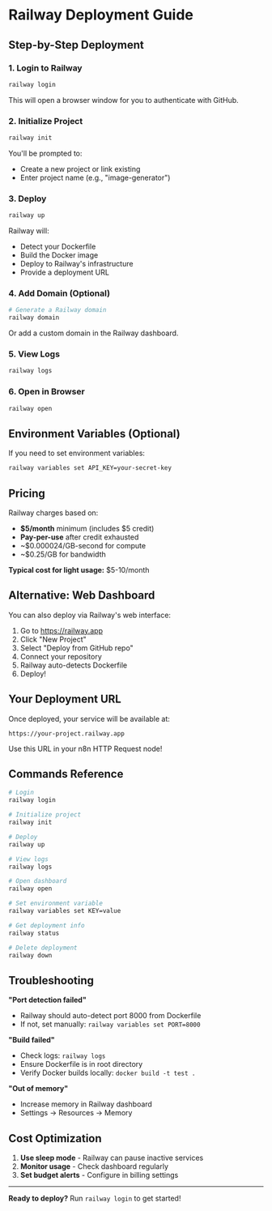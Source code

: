 # Railway Deployment Guide

## Step-by-Step Deployment

### 1. Login to Railway

```bash
railway login
```

This will open a browser window for you to authenticate with GitHub.

### 2. Initialize Project

```bash
railway init
```

You'll be prompted to:
- Create a new project or link existing
- Enter project name (e.g., "image-generator")

### 3. Deploy

```bash
railway up
```

Railway will:
- Detect your Dockerfile
- Build the Docker image
- Deploy to Railway's infrastructure
- Provide a deployment URL

### 4. Add Domain (Optional)

```bash
# Generate a Railway domain
railway domain
```

Or add a custom domain in the Railway dashboard.

### 5. View Logs

```bash
railway logs
```

### 6. Open in Browser

```bash
railway open
```

## Environment Variables (Optional)

If you need to set environment variables:

```bash
railway variables set API_KEY=your-secret-key
```

## Pricing

Railway charges based on:
- **$5/month** minimum (includes $5 credit)
- **Pay-per-use** after credit exhausted
- ~$0.000024/GB-second for compute
- ~$0.25/GB for bandwidth

**Typical cost for light usage:** $5-10/month

## Alternative: Web Dashboard

You can also deploy via Railway's web interface:

1. Go to https://railway.app
2. Click "New Project"
3. Select "Deploy from GitHub repo"
4. Connect your repository
5. Railway auto-detects Dockerfile
6. Deploy!

## Your Deployment URL

Once deployed, your service will be available at:
```
https://your-project.railway.app
```

Use this URL in your n8n HTTP Request node!

## Commands Reference

```bash
# Login
railway login

# Initialize project
railway init

# Deploy
railway up

# View logs
railway logs

# Open dashboard
railway open

# Set environment variable
railway variables set KEY=value

# Get deployment info
railway status

# Delete deployment
railway down
```

## Troubleshooting

**"Port detection failed"**
- Railway should auto-detect port 8000 from Dockerfile
- If not, set manually: `railway variables set PORT=8000`

**"Build failed"**
- Check logs: `railway logs`
- Ensure Dockerfile is in root directory
- Verify Docker builds locally: `docker build -t test .`

**"Out of memory"**
- Increase memory in Railway dashboard
- Settings → Resources → Memory

## Cost Optimization

1. **Use sleep mode** - Railway can pause inactive services
2. **Monitor usage** - Check dashboard regularly
3. **Set budget alerts** - Configure in billing settings

---

**Ready to deploy?** Run `railway login` to get started!

